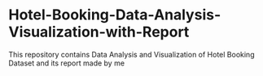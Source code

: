 # Hotel-Booking-Data-Analysis-Visualization-with-Report
This repository contains Data Analysis and Visualization of Hotel Booking Dataset and its report made by me
